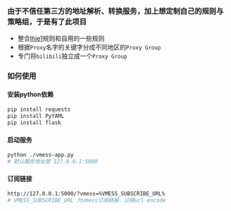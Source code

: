 ### 由于不信任第三方的地址解析、转换服务，加上想定制自己的规则与策略组，于是有了此项目
 - 整合[lhie1](https://github.com/lhie1/Rules)规则和自用的一些规则
 - 根据`Proxy`名字的关键字分成不同地区的`Proxy Group`
 - 专门将`bilibili`独立成一个`Proxy Group`

### 如何使用
#### 安装python依赖 
 ```bash
pip install requests
pip install PyYAML
pip install flask
```
#### 启动服务
```bash
python ./vmess-app.py
# 默认服务地址是 127.0.0.1:5000
```
#### 订阅链接
```bash
http://127.0.0.1:5000/?vmess=%VMESS_SUBSCRIBE_URL%
# VMESS_SUBSCRIBE_URL 为vmess订阅链接，记得url encode
```

